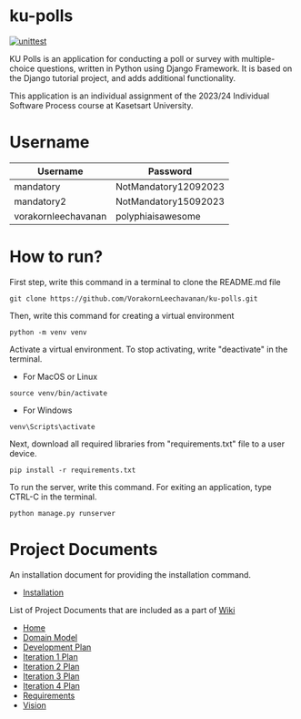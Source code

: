 # ku-polls

[![unittest](https://github.com/VorakornLeechavanan/ku-polls/actions/workflows/python-app.yml/badge.svg)](https://github.com/VorakornLeechavanan/ku-polls/actions/workflows/python-app.yml)

KU Polls is an application for conducting a poll or survey with multiple-choice questions, 
written in Python using Django Framework. It is based on the Django tutorial project, and adds additional functionality.

This application is an individual assignment of 
the 2023/24 Individual Software Process course at Kasetsart University.

# Username

| Username             | Password             |
|----------------------|----------------------|
| mandatory            | NotMandatory12092023 |
| mandatory2           | NotMandatory15092023 |
| vorakornleechavanan  | polyphiaisawesome    |

# How to run?

First step, write this command in a terminal to clone the README.md file

```
git clone https://github.com/VorakornLeechavanan/ku-polls.git
```

Then, write this command for creating a virtual environment

```
python -m venv venv
```

Activate a virtual environment. To stop activating, write "deactivate" in the terminal.

- For MacOS or Linux
```
source venv/bin/activate
```

- For Windows
```
venv\Scripts\activate
```

Next, download all required libraries from "requirements.txt" file to a user device.

```
pip install -r requirements.txt
```

To run the server, write this command. For exiting an application, type CTRL-C in the terminal.

```
python manage.py runserver
```



# Project Documents
 
An installation document for providing the installation command.

* [Installation](Installation.md)

List of Project Documents that are included as a part of [Wiki](https://github.com/VorakornLeechavanan/ku-polls/wiki)

* [Home](https://github.com/VorakornLeechavanan/ku-polls/wiki)
* [Domain Model](https://github.com/VorakornLeechavanan/ku-polls/wiki/Domain-Model)
* [Development Plan](https://github.com/VorakornLeechavanan/ku-polls/wiki/Development-Plan)
* [Iteration 1 Plan](https://github.com/VorakornLeechavanan/ku-polls/wiki/Iteration-1-Plan)
* [Iteration 2 Plan](https://github.com/VorakornLeechavanan/ku-polls/wiki/Iteration-2-Plan)
* [Iteration 3 Plan](https://github.com/VorakornLeechavanan/ku-polls/wiki/Iteration-3-Plan)
* [Iteration 4 Plan](https://github.com/VorakornLeechavanan/ku-polls/wiki/Iteration-4-Plan)
* [Requirements](https://github.com/VorakornLeechavanan/ku-polls/wiki/Requirements)
* [Vision](https://github.com/VorakornLeechavanan/ku-polls/wiki/Vision)

